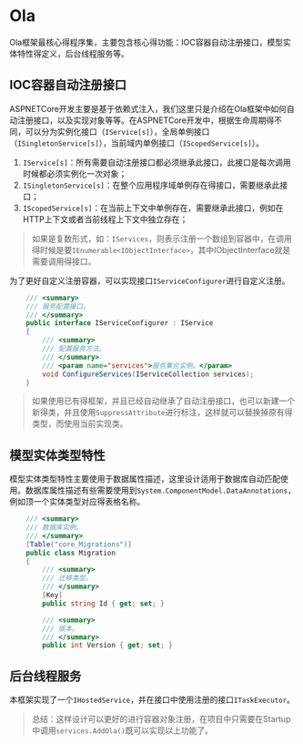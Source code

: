 # Ola

Ola框架最核心得程序集，主要包含核心得功能：IOC容器自动注册接口，模型实体特性得定义，后台线程服务等。

## IOC容器自动注册接口

ASPNETCore开发主要是基于依赖式注入，我们这里只是介绍在Ola框架中如何自动注册接口，以及实现对象等等。在ASPNETCore开发中，根据生命周期得不同，可以分为实例化接口（`IService[s]`），全局单例接口（`ISingletonService[s]`），当前域内单例接口（`IScopedService[s]`）。

1. `IService[s]`：所有需要自动注册接口都必须继承此接口，此接口是每次调用时候都必须实例化一次对象；
2. `ISingletonService[s]`：在整个应用程序域单例存在得接口，需要继承此接口；
3. `IScopedService[s]`：在当前上下文中单例存在，需要继承此接口，例如在HTTP上下文或者当前线程上下文中独立存在；

> 如果是复数形式，如：`IServices`，则表示注册一个数组到容器中，在调用得时候是要`IEnumerable<IObjectInterface>`，其中IObjectInterface就是需要调用得接口。

为了更好自定义注册容器，可以实现接口`IServiceConfigurer`进行自定义注册。

```csharp
    /// <summary>
    /// 服务配置接口。
    /// </summary>
    public interface IServiceConfigurer : IService
    {
        /// <summary>
        /// 配置服务方法。
        /// </summary>
        /// <param name="services">服务集合实例。</param>
        void ConfigureServices(IServiceCollection services);
    }
```

> 如果使用已有得框架，并且已经自动继承了自动注册接口，也可以新建一个新得类，并且使用`SuppressAttribute`进行标注，这样就可以替换掉原有得类型，而使用当前实现类。

## 模型实体类型特性

模型实体类型特性主要使用于数据属性描述，这里设计适用于数据库自动匹配使用。数据库属性描述有些需要使用到`System.ComponentModel.DataAnnotations`，例如顶一个实体类型对应得表格名称。

```csharp
    /// <summary>
    /// 数据库实例。
    /// </summary>
    [Table("core_Migrations")]
    public class Migration
    {
        /// <summary>
        /// 迁移类型。
        /// </summary>
        [Key]
        public string Id { get; set; }

        /// <summary>
        /// 版本。
        /// </summary>
        public int Version { get; set; }
```

## 后台线程服务

本框架实现了一个`IHostedService`，并在接口中使用注册的接口`ITaskExecutor`。

> 总结：这样设计可以更好的进行容器对象注册，在项目中只需要在Startup中调用`services.AddOla()`既可以实现以上功能了。
